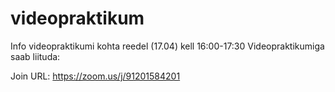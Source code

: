 # videopraktikum
Info videopraktikumi kohta reedel (17.04) kell 16:00-17:30
Videopraktikumiga saab liituda:

Join URL: https://zoom.us/j/91201584201

